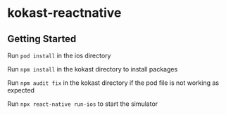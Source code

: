 # kokast-reactnative

## Getting Started

Run ```pod install``` in the ios directory

Run ```npm install``` in the kokast directory to install packages

Run ```npm audit fix``` in the kokast directory if the pod file is not working as expected

Run ```npx react-native run-ios``` to start the simulator
